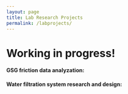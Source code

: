 ```yaml
---
layout: page
title: Lab Research Projects
permalink: /labprojects/
---
```

# Working in progress!

#### GSG friction data analyzation:


#### Water filtration system research and design:
